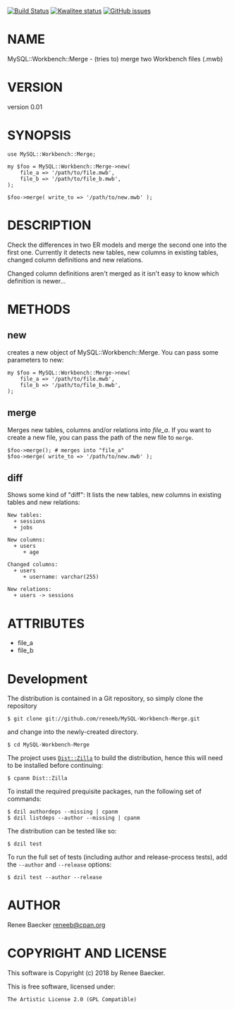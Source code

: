 [![Build Status](https://travis-ci.org/reneeb/MySQL-Workbench-Merge.svg?branch=master)](https://travis-ci.org/reneeb/MySQL-Workbench-Merge)
[![Kwalitee status](http://cpants.cpanauthors.org/dist/MySQL-Workbench-Merge.png)](http://cpants.charsbar.org/dist/overview/MySQL-Workbench-Merge)
[![GitHub issues](https://img.shields.io/github/issues/reneeb/MySQL-Workbench-Merge.svg)](https://github.com/reneeb/MySQL-Workbench-Merge/issues)

# NAME

MySQL::Workbench::Merge - (tries to) merge two Workbench files (.mwb)

# VERSION

version 0.01

# SYNOPSIS

    use MySQL::Workbench::Merge;

    my $foo = MySQL::Workbench::Merge->new(
        file_a => '/path/to/file.mwb',
        file_b => '/path/to/file_b.mwb',
    );

    $foo->merge( write_to => '/path/to/new.mwb' );

# DESCRIPTION

Check the differences in two ER models and merge the second one into the first one.
Currently it detects new tables, new columns in existing tables, changed column
definitions and new relations.

Changed column definitions aren't merged as it isn't easy to know which definition
is newer...

# METHODS

## new

creates a new object of MySQL::Workbench::Merge. You can pass some parameters
to new:

    my $foo = MySQL::Workbench::Merge->new(
        file_a => '/path/to/file.mwb',
        file_b => '/path/to/file_b.mwb',
    );

## merge

Merges new tables, columns and/or relations into _file\_a_. If you want to create
a new file, you can pass the path of the new file to `merge`.

    $foo->merge(); # merges into "file_a"
    $foo->merge( write_to => '/path/to/new.mwb' );

## diff

Shows some kind of "diff": It lists the new tables, new columns in existing tables
and new relations:

    New tables:
      + sessions
      + jobs

    New columns:
      + users
         + age

    Changed columns:
      + users
         + username: varchar(255)

    New relations:
      + users -> sessions

# ATTRIBUTES

- file\_a
- file\_b



# Development

The distribution is contained in a Git repository, so simply clone the
repository

```
$ git clone git://github.com/reneeb/MySQL-Workbench-Merge.git
```

and change into the newly-created directory.

```
$ cd MySQL-Workbench-Merge
```

The project uses [`Dist::Zilla`](https://metacpan.org/pod/Dist::Zilla) to
build the distribution, hence this will need to be installed before
continuing:

```
$ cpanm Dist::Zilla
```

To install the required prequisite packages, run the following set of
commands:

```
$ dzil authordeps --missing | cpanm
$ dzil listdeps --author --missing | cpanm
```

The distribution can be tested like so:

```
$ dzil test
```

To run the full set of tests (including author and release-process tests),
add the `--author` and `--release` options:

```
$ dzil test --author --release
```

# AUTHOR

Renee Baecker <reneeb@cpan.org>

# COPYRIGHT AND LICENSE

This software is Copyright (c) 2018 by Renee Baecker.

This is free software, licensed under:

    The Artistic License 2.0 (GPL Compatible)
